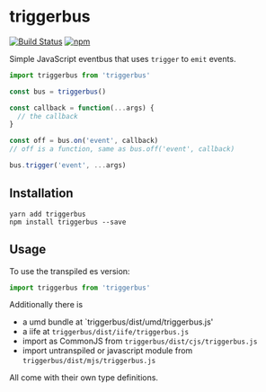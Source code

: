 # triggerbus

[![Build Status](https://travis-ci.com/SleeplessByte/triggerbus.svg?branch=master)](https://travis-ci.com/SleeplessByte/triggerbus)
[![npm](https://img.shields.io/npm/v/triggerbus.svg)](https://www.npmjs.com/package/triggerbus)


Simple JavaScript eventbus that uses `trigger` to `emit` events.

```JavaScript
import triggerbus from 'triggerbus'

const bus = triggerbus()

const callback = function(...args) {
  // the callback
}

const off = bus.on('event', callback)
// off is a function, same as bus.off('event', callback)

bus.trigger('event', ...args)
```

## Installation

```
yarn add triggerbus
npm install triggerbus --save
```

## Usage

To use the transpiled es version:

```TypeScript
import triggerbus from 'triggerbus'
```

Additionally there is
- a umd bundle at `triggerbus/dist/umd/triggerbus.js'
- a iife at `triggerbus/dist/iife/triggerbus.js`
- import as CommonJS from `triggerbus/dist/cjs/triggerbus.js`
- import untranspiled or javascript module from `triggerbus/dist/mjs/triggerbus.js`

All come with their own type definitions.
